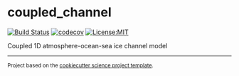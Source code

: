 coupled_channel
==============================
[![Build Status](https://travis-ci.com/AleksiNummelin/coupled_channel.svg?branch=master)](https://travis-ci.com/AleksiNummelin/coupled_channel)
[![codecov](https://codecov.io/gh/AleksiNummelin/coupled_channel/branch/master/graph/badge.svg)](https://codecov.io/gh/AleksiNummelin/coupled_channel)
[![License:MIT](https://img.shields.io/badge/License-MIT-lightgray.svg?style=flt-square)](https://opensource.org/licenses/MIT)

Coupled 1D atmosphere-ocean-sea ice channel model

--------

<p><small>Project based on the <a target="_blank" href="https://github.com/jbusecke/cookiecutter-science-project">cookiecutter science project template</a>.</small></p>
